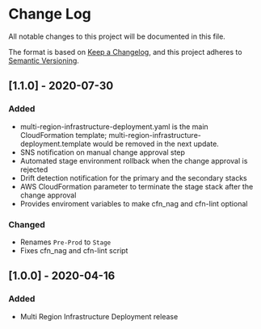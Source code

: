 # Change Log
All notable changes to this project will be documented in this file.

The format is based on [Keep a Changelog](https://keepachangelog.com/en/1.0.0/),
and this project adheres to [Semantic Versioning](https://semver.org/spec/v2.0.0.html).

## [1.1.0] - 2020-07-30
### Added
- multi-region-infrastructure-deployment.yaml is the main CloudFormation template; multi-region-infrastructure-deployment.template would be removed in the next update.
- SNS notification on manual change approval step
- Automated stage environment rollback when the change approval is rejected
- Drift detection notification for the primary and the secondary stacks
- AWS CloudFormation parameter to terminate the stage stack after the change approval
- Provides enviroment variables to make cfn_nag and cfn-lint optional

### Changed
- Renames ```Pre-Prod``` to ```Stage```
- Fixes cfn_nag and cfn-lint script

## [1.0.0] - 2020-04-16
### Added
- Multi Region Infrastructure Deployment release
